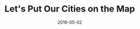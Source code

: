 ---
layout: site
title: "Let's Put Our Cities on the Map"
date: 2016-05-02
categories: [google]
version: 1.5.9
major: 1
minor: 5
patch: 9
slug: lets-put-our-cities-on-the-map
link: https://www.gybo.com/
permalink: /sites/:slug
---